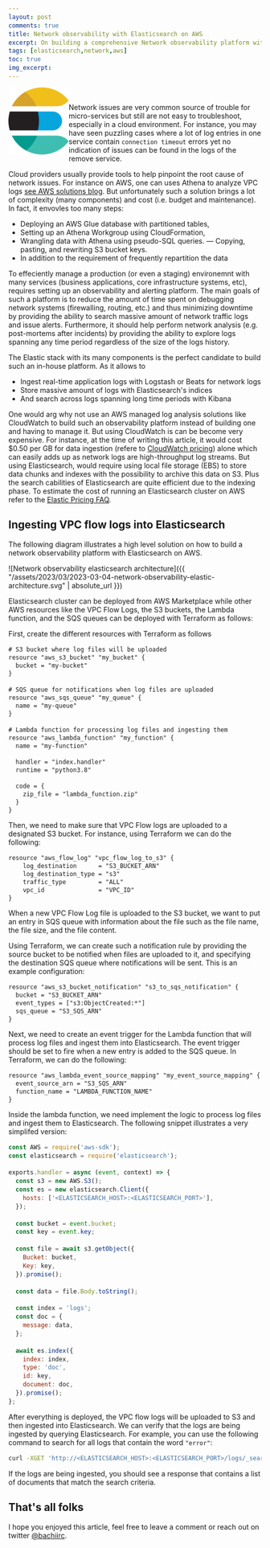 ```yaml
---
layout: post
comments: true
title: Network observability with Elasticsearch on AWS
excerpt: On building a comprehensive Network observability platform with the Elastic stack
tags: [elasticsearch,network,aws]
toc: true
img_excerpt:
---
```


<img align="left" src="/assets/logos/elasticsearch.svg" width="120" />
<br/>

Network issues are very common source of trouble for micro-services but still are not easy to troubleshoot, especially in a cloud environment. For instance, you may have seen puzzling cases where a lot of log entries in one service contain `connection timeout` errors yet no indication of issues can be found in the logs of the remove service.

Cloud providers usually provide tools to help pinpoint the root cause of network issues. For instance on AWS, one can uses Athena to analyze VPC logs [see AWS solutions blog](https://aws.amazon.com/blogs/networking-and-content-delivery/analyze-vpc-flow-logs-with-point-and-click-amazon-athena-integration/). But unfortunately such a solution brings a lot of complexity (many components) and cost (i.e. budget and maintenance). In fact, it envovles too many steps:
- Deploying an AWS Glue database with partitioned tables,
- Setting up an Athena Workgroup using CloudFormation,
- Wrangling data with Athena using pseudo-SQL queries.
— Copying, pasting, and rewriting S3 bucket keys.
- In addition to the requirement of frequently repartition the data

To effeciently manage a production (or even a staging) environemnt with many services (business applications, core infrastructure systems, etc), requires setting up an observability and alerting platform. The main goals of such a platform is to reduce the amount of time spent on debugging network systems (firewalling, routing, etc.) and thus minimizing downtime by providing the ability to search massive amount of network traffic logs and issue alerts. Furthermore, it should help perform network analysis (e.g. post-mortems after incidents) by providing the ability to explore logs spanning any time period regardless of the size of the logs history.

The Elastic stack with its many components is the perfect candidate to build such an in-house platform. As it allows to
- Ingest real-time application logs with Logstash or Beats for network logs
- Store massive amount of logs with Elasticsearch's indices
- And search across logs spanning long time periods with Kibana

One would arg why not use an AWS managed log analysis solutions like CloudWatch to build such an observability platform instead of building one and having to manage it. But using CloudWatch is can be become very expensive. For instance, at the time of writing this article, it would cost $0.50 per GB for data ingestion (refere to [CloudWatch pricing](https://aws.amazon.com/cloudwatch/pricing/)) alone which can easily adds up as network logs are high-throughput log streams. But using Elasticsearch, would require using local file storage (EBS) to store data chunks and indexes with the possibility to archive this data on S3. Plus the search cabilities of Elasticsearch are quite efficient due to the indexing phase. To estimate the cost of running an Elasticsearch cluster on AWS refer to the [Elastic Pricing FAQ](https://www.elastic.co/pricing/faq).

## Ingesting VPC flow logs into Elasticsearch

The following diagram illustrates a high level solution on how to build a network observability platform with Elasticsearch on AWS.

![Network observability elasticsearch architecture]({{ "/assets/2023/03/2023-03-04-network-observability-elastic-architecture.svg" | absolute_url }})

Elasticsearch cluster can be deployed from AWS Marketplace while other AWS resources like the VPC Flow Logs, the S3 buckets, the Lambda function, and the SQS queues can be deployed with Terraform as follows:

First, create the different resources with Terraform as follows
```
# S3 bucket where log files will be uploaded
resource "aws_s3_bucket" "my_bucket" {
  bucket = "my-bucket"
}

# SQS queue for notifications when log files are uploaded
resource "aws_sqs_queue" "my_queue" {
  name = "my-queue"
}

# Lambda function for processing log files and ingesting them
resource "aws_lambda_function" "my_function" {
  name = "my-function"

  handler = "index.handler"
  runtime = "python3.8"

  code = {
    zip_file = "lambda_function.zip"
  }
}
```

Then, we need to make sure that VPC Flow logs are uploaded to a designated S3 bucket. For instance, using Terraform we can do the following:
```
resource "aws_flow_log" "vpc_flow_log_to_s3" {
    log_destination      = "S3_BUCKET_ARN"
    log_destination_type = "s3"
    traffic_type         = "ALL"
    vpc_id               = "VPC_ID"
}
```

When a new VPC Flow Log file is uploaded to the S3 bucket, we want to put an entry in SQS queue with information about the file such as the file name, the file size, and the file content.

Using Terraform, we can create such a notification rule by providing the source bucket to be notified when files are uploaded to it, and specifying the destination SQS queue where notifications will be sent. This is an example configuration:
```
resource "aws_s3_bucket_notification" "s3_to_sqs_notification" {
  bucket = "S3_BUCKET_ARN"
  event_types = ["s3:ObjectCreated:*"]
  sqs_queue = "S3_SQS_ARN"
}
```

Next, we need to create an event trigger for the Lambda function that will process log files and ingest them into Elasticsearch. The event trigger should be set to fire when a new entry is added to the SQS queue. In Terraform, we can do the following:

```
resource "aws_lambda_event_source_mapping" "my_event_source_mapping" {
  event_source_arn = "S3_SQS_ARN"
  function_name = "LAMBDA_FUNCTION_NAME"
}
```

Inside the lambda function, we need implement the logic to process log files and ingest them to Elasticsearch. The following snippet illustrates a very simplifed version:

```js
const AWS = require('aws-sdk');
const elasticsearch = require('elasticsearch');

exports.handler = async (event, context) => {
  const s3 = new AWS.S3();
  const es = new elasticsearch.Client({
    hosts: ['<ELASTICSEARCH_HOST>:<ELASTICSEARCH_PORT>'],
  });

  const bucket = event.bucket;
  const key = event.key;

  const file = await s3.getObject({
    Bucket: bucket,
    Key: key,
  }).promise();

  const data = file.Body.toString();

  const index = 'logs';
  const doc = {
    message: data,
  };

  await es.index({
    index: index,
    type: 'doc',
    id: key,
    document: doc,
  }).promise();
};
```

After everything is deployed, the VPC flow logs will be uploaded to S3 and then ingested into Elasticsearch. We can verify that the logs are being ingested by querying Elasticsearch. For example, you can use the following command to search for all logs that contain the word `"error"`:

```sh
curl -XGET 'http://<ELASTICSEARCH_HOST>:<ELASTICSEARCH_PORT>/logs/_search?q=error'
```

If the logs are being ingested, you should see a response that contains a list of documents that match the search criteria.


## That's all folks
I hope you enjoyed this article, feel free to leave a comment or reach out on twitter [@bachiirc](https://twitter.com/bachiirc).
